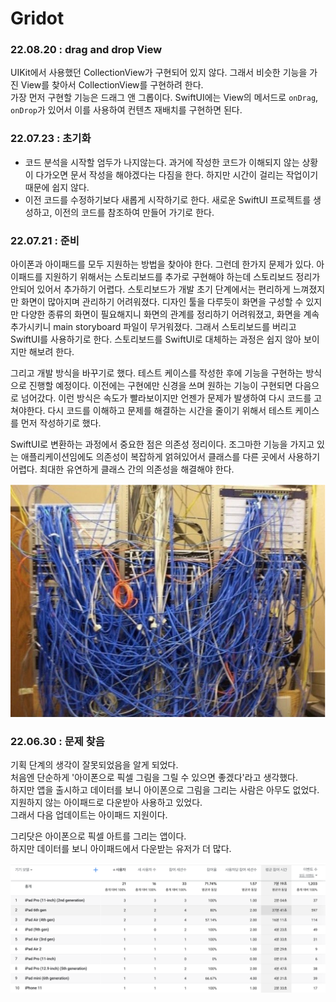 # Gridot  

### 22.08.20 : drag and drop View

UIKit에서 사용했던 CollectionView가 구현되어 있지 않다. 그래서 비슷한 기능을 가진 View를 찾아서 CollectionView를 구현하려 한다.  
가장 먼저 구현할 기능은 드래그 앤 그롭이다. SwiftUI에는 View의 메서드로 `onDrag`, `onDrop`가 있어서 이를 사용하여 컨텐츠 재배치를 구현하면 된다. 

### 22.07.23 : 초기화

- 코드 분석을 시작할 엄두가 나지않는다. 과거에 작성한 코드가 이해되지 않는 상황이 다가오면 문서 작성을 해야겠다는 다짐을 한다. 하지만 시간이 걸리는 작업이기 때문에 쉽지 않다.  
- 이전 코드를 수정하기보다 새롭게 시작하기로 한다. 새로운 SwiftUI 프로젝트를 생성하고, 이전의 코드를 참조하여 만들어 가기로 한다.  

### 22.07.21 : 준비

아이폰과 아이패드를 모두 지원하는 방법을 찾아야 한다. 그런데 한가지 문제가 있다. 아이패드를 지원하기 위해서는 스토리보드를 추가로 구현해야 하는데 스토리보드 정리가 안되어 있어서 추가하기 어렵다. 스토리보드가 개발 초기 단계에서는 편리하게 느껴졌지만 화면이 많아지며 관리하기 어려워졌다. 디자인 툴을 다루듯이 화면을 구성할 수 있지만 다양한 종류의 화면이 필요해지니 화면의 관계를 정리하기 어려워졌고, 화면을 계속 추가시키니 main storyboard 파일이 무거워졌다. 그래서 스토리보드를 버리고 SwiftUI를 사용하기로 한다. 스토리보드를 SwiftUI로 대체하는 과정은 쉽지 않아 보이지만 해보려 한다.  

그리고 개발 방식을 바꾸기로 했다. 테스트 케이스를 작성한 후에 기능을 구현하는 방식으로 진행할 예정이다. 이전에는 구현에만 신경을 쓰며 원하는 기능이 구현되면 다음으로 넘어갔다. 이런 방식은 속도가 빨라보이지만 언젠가 문제가 발생하여 다시 코드를 고쳐야한다. 다시 코드를 이해하고 문제를 해결하는 시간을 줄이기 위해서 테스트 케이스를 먼저 작성하기로 했다.  

SwiftUI로 변환하는 과정에서 중요한 점은 의존성 정리이다. 조그마한 기능을 가지고 있는 애플리케이션임에도 의존성이 복잡하게 얽혀있어서 클래스를 다른 곳에서 사용하기 어렵다. 최대한 유연하게 클래스 간의 의존성을 해결해야 한다.  

![](../src/gridot/lines.png)  


### 22.06.30 : 문제 찾음

기획 단계의 생각이 잘못되었음을 알게 되었다.  
처음엔 단순하게 '아이폰으로 픽셀 그림을 그릴 수 있으면 좋겠다'라고 생각했다.  
하지만 앱을 출시하고 데이터를 보니 아이폰으로 그림을 그리는 사람은 아무도 없었다.  
지원하지 않는 아이패드로 다운받아 사용하고 있었다.  
그래서 다음 업데이트는 아이패드 지원이다.  

그리닷은 아이폰으로 픽셀 아트를 그리는 앱이다.  
하지만 데이터를 보니 아이패드에서 다운받는 유저가 더 많다.  

![](../src/gridot/problem.png)  
